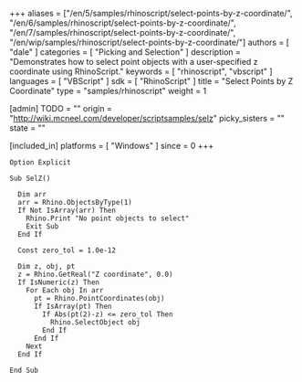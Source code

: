 +++
aliases = ["/en/5/samples/rhinoscript/select-points-by-z-coordinate/", "/en/6/samples/rhinoscript/select-points-by-z-coordinate/", "/en/7/samples/rhinoscript/select-points-by-z-coordinate/", "/en/wip/samples/rhinoscript/select-points-by-z-coordinate/"]
authors = [ "dale" ]
categories = [ "Picking and Selection" ]
description = "Demonstrates how to select point objects with a user-specified z coordinate using RhinoScript."
keywords = [ "rhinoscript", "vbscript" ]
languages = [ "VBScript" ]
sdk = [ "RhinoScript" ]
title = "Select Points by Z Coordinate"
type = "samples/rhinoscript"
weight = 1

[admin]
TODO = ""
origin = "http://wiki.mcneel.com/developer/scriptsamples/selz"
picky_sisters = ""
state = ""

[included_in]
platforms = [ "Windows" ]
since = 0
+++

```vbnet
Option Explicit

Sub SelZ()

  Dim arr
  arr = Rhino.ObjectsByType(1)
  If Not IsArray(arr) Then
    Rhino.Print "No point objects to select"
    Exit Sub
  End If

  Const zero_tol = 1.0e-12

  Dim z, obj, pt
  z = Rhino.GetReal("Z coordinate", 0.0)
  If IsNumeric(z) Then
    For Each obj In arr
      pt = Rhino.PointCoordinates(obj)
      If IsArray(pt) Then
        If Abs(pt(2)-z) <= zero_tol Then
          Rhino.SelectObject obj
        End If
      End If
    Next
  End If

End Sub
```
